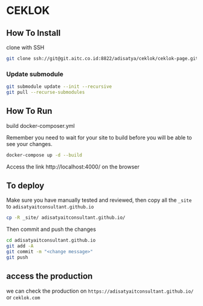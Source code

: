 # CEKLOK

## How To Install

clone with SSH

```bash
git clone ssh://git@git.aitc.co.id:8822/adisatya/ceklok/ceklok-page.git
```

### Update submodule

```bash
git submodule update --init --recursive 
git pull --recurse-submodules
```

## How To Run

build docker-composer.yml

Remember you need to wait for your site to build before you will be able to see your changes.

```bash
docker-compose up -d --build  
```

Access the link http://localhost:4000/ on the browser

## To deploy

Make sure you have manually tested and reviewed, then copy all the `_site` to `adisatyaitconsultant.github.io`

```bash
cp -R _site/ adisatyaitconsultant.github.io/
```

Then commit and push the changes

```bash
cd adisatyaitconsultant.github.io
git add -A
git commit -m "<change message>"
git push
```

## access the production

we can check the production on `https://adisatyaitconsultant.github.io/` or `ceklok.com`
